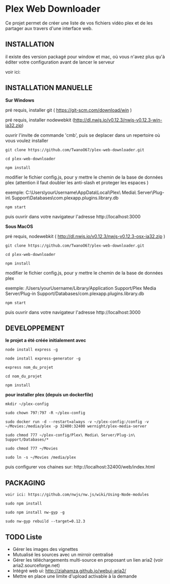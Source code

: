 Plex Web Downloader
===============

Ce projet permet de créer une liste de vos fichiers vidéo plex et de les partager aux travers d'une interface web.


INSTALLATION
--------------------

  il existe des version packagé pour window et mac, où vous n'avez plus qu'à éditer votre configuration avant de lancer le serveur

  voir ici:


  INSTALLATION MANUELLE
  --------------------
**Sur Windows**

  pré requis, installer git ( https://git-scm.com/download/win )

  pré requis, installer nodewebkit (http://dl.nwjs.io/v0.12.3/nwjs-v0.12.3-win-ia32.zip)

  ouvrir l'invite de commande 'cmb', puis se deplacer dans un repertoire où vous voulez installer

    git clone https://github.com/TwanoO67/plex-web-downloader.git

    cd plex-web-downloader

    npm install

  modifier le fichier config.js, pour y mettre le chemin de la base de données plex (attention il faut doubler les anti-slash et proteger les espaces )

  exemple: C:\\Users\\yourUsername\\AppData\\Local\\Plex\ Media\ Server\\Plug-in\ Support\\Databases\\com.plexapp.plugins.library.db

    npm start

  puis ouvrir dans votre navigateur l'adresse http://localhost:3000


**Sous MacOS**

  pré requis, nodewebkit ( http://dl.nwjs.io/v0.12.3/nwjs-v0.12.3-osx-ia32.zip )

    git clone https://github.com/TwanoO67/plex-web-downloader.git

    cd plex-web-downloader

    npm install

  modifier le fichier config.js, pour y mettre le chemin de la base de données plex

  exemple: /Users/yourUsername/Library/Application Support/Plex Media Server/Plug-in Support/Databases/com.plexapp.plugins.library.db

    npm start

  puis ouvrir dans votre navigateur l'adresse http://localhost:3000






DEVELOPPEMENT
--------------------

**le projet a été créée initialement avec**

    node install express -g

    node install express-generator -g

    express nom_du_projet

    cd nom_du_projet

    npm install

**pour installer plex (depuis un dockerfile)**

    mkdir ~/plex-config

    sudo chown 797:797 -R ~/plex-config

    sudo docker run -d --restart=always -v ~/plex-config:/config -v ~/Movies:/media/plex -p 32400:32400 wernight/plex-media-server

    sudo chmod 777 ~/plex-config/Plex\ Media\ Server/Plug-in\ Support/Databases/*

    sudo chmod 777 ~/Movies

    sudo ln -s ~/Movies /media/plex

puis configurer vos chaines sur: http://localhost:32400/web/index.html


PACKAGING
--------------------
    voir ici: https://github.com/nwjs/nw.js/wiki/Using-Node-modules

    sudo npm install

    sudo npm install nw-gyp -g

    sudo nw-gyp rebuild --target=0.12.3


TODO Liste
--------------------
* Gérer les images des vignettes
* Mutualisé les sources avec un mirroir centralisé
* Gérer les téléchargements multi-source en proposant un lien aria2 (voir aria2.sourceforge.net)
* Intégré web ui: http://ziahamza.github.io/webui-aria2/
* Mettre en place une limite d'upload activable à la demande

